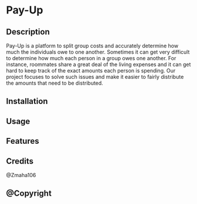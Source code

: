 # Pay-Up

## Description

Pay-Up is a platform to split group costs and accurately determine how much the individuals owe to one another. 
Sometimes it can get very difficult to determine how much each person in a group owes one another. For instance, roommates share a great deal of the living expenses and it can get hard to keep track of the exact amounts each person is spending. Our project focuses to solve such issues and make it easier to fairly distribute the amounts that need to be distributed. 

## Installation 

## Usage

## Features

## Credits

@Zmaha106

## @Copyright

